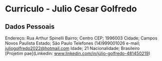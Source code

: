 # Curriculo - Julio Cesar Golfredo

## Dados Pessoais 
Endereço: Rua Arthur Spinelli Bairro; Centro
CEP; 1996003 Cidade; Campos Novos Paulista Estado; São Paulo
Telefones (14)999001026 
 e-mail; juliogolfredo2022@hotmail.com
Idade; 21 
 Nacionalidade; Brasileiro 
 [Projetim pae](Linkedin: www.linkedin.com/in/júlio-golfredo-481450219)
